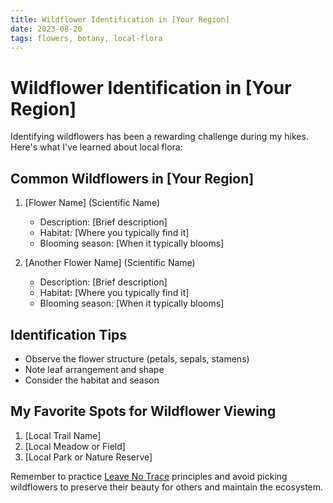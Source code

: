 ```yaml
---
title: Wildflower Identification in [Your Region]
date: 2023-08-20
tags: flowers, botany, local-flora
---
```


# Wildflower Identification in [Your Region]

Identifying wildflowers has been a rewarding challenge during my hikes. Here's what I've learned about local flora:

## Common Wildflowers in [Your Region]

1. [Flower Name] (Scientific Name)
   - Description: [Brief description]
   - Habitat: [Where you typically find it]
   - Blooming season: [When it typically blooms]

2. [Another Flower Name] (Scientific Name)
   - Description: [Brief description]
   - Habitat: [Where you typically find it]
   - Blooming season: [When it typically blooms]

## Identification Tips

- Observe the flower structure (petals, sepals, stamens)
- Note leaf arrangement and shape
- Consider the habitat and season

## My Favorite Spots for Wildflower Viewing

1. [Local Trail Name]
2. [Local Meadow or Field]
3. [Local Park or Nature Reserve]

Remember to practice [Leave No Trace](https://lnt.org/why/7-principles/) principles and avoid picking wildflowers to preserve their beauty for others and maintain the ecosystem.
